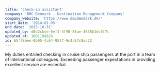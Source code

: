 ```yaml
---
title: 'Check-in assistant'
company: 'DMC Denmark – Destination Management Company'
company_website: 'https://www.dmcdenmark.dk/'
start_date: '2014-01-05'
end_date: '2015-10-31'
updated_by: d0d2cbde-0ef1-4f90-85ae-3635b1dc6f7c
updated_at: 1601198828
id: 65ff8eee-0b05-4c64-9577-9c4a57c9ac22
---
```

My duties entailed checking in cruise ship passengers at the port in a team of international colleagues. Exceeding passenger expectations in providing excellent service are essential.